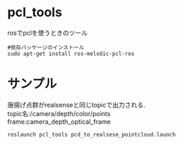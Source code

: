 # pcl_tools
rosでpclを使うときのツール

```
#依存パッケージのインストール
sudo apt-get install ros-melodic-pcl-ros
```

# サンプル  

唐揚げ点群がrealsenseと同じtopicで出力される.    
topic名:/camera/depth/color/points  
frame:camera_depth_optical_frame  
```
roslaunch pcl_tools pcd_to_realsese_pointcloud.launch
```
